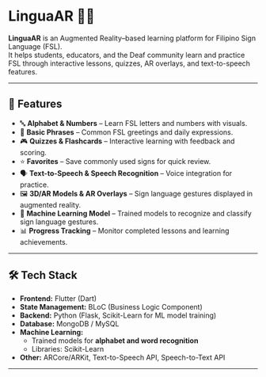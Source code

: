 # LinguaAR 📱🤟

**LinguaAR** is an Augmented Reality–based learning platform for Filipino Sign Language (FSL).  
It helps students, educators, and the Deaf community learn and practice FSL through interactive lessons, quizzes, AR overlays, and text-to-speech features.  

---

## 🚀 Features
- 🔤 **Alphabet & Numbers** – Learn FSL letters and numbers with visuals.  
- 💬 **Basic Phrases** – Common FSL greetings and daily expressions.  
- 🎮 **Quizzes & Flashcards** – Interactive learning with feedback and scoring.  
- ⭐ **Favorites** – Save commonly used signs for quick review.  
- 🗣️ **Text-to-Speech & Speech Recognition** – Voice integration for practice.  
- 🖼️ **3D/AR Models & AR Overlays** – Sign language gestures displayed in augmented reality.  
- 🤖 **Machine Learning Model** – Trained models to recognize and classify sign language gestures.  
- 📊 **Progress Tracking** – Monitor completed lessons and learning achievements.  

---

## 🛠️ Tech Stack
- **Frontend:** Flutter (Dart)  
- **State Management:** BLoC (Business Logic Component)  
- **Backend:** Python (Flask, Scikit-Learn for ML model training)  
- **Database:** MongoDB / MySQL  
- **Machine Learning:**  
  - Trained models for **alphabet and word recognition**  
  - Libraries: Scikit-Learn  
- **Other:** ARCore/ARKit, Text-to-Speech API, Speech-to-Text API  

---

